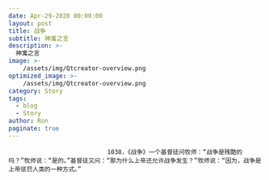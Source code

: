 ```yaml
---
date: Apr-29-2020 00:00:00
layout: post
title: 战争
subtitle: 神寓之言
description: >-
  神寓之言
image: >-
    /assets/img/Qtcreator-overview.png
optimized_image: >-
    /assets/img/Qtcreator-overview.png
category: Story
tags:
  - blog
  - Story
author: Ron
paginate: true
---
```


							　　1038，《战争》一个基督徒问牧师：“战争是残酷的吗？”牧师说：“是的。”基督徒又问：“那为什么上帝还允许战争发生？”牧师说：“因为，战争是上帝惩罚人类的一种方式。”
							
							
						